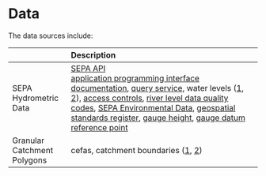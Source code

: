 # Data

The data sources include:

| &nbsp;                         | Description                                                                                                                                                                                                                                                                                                                                                                                                                                                                                                                                                                                                                                                                                                                                                                                                                                                                                                                                                                                                                                                                                                                                                                                                                                                               |
|:-------------------------------|:--------------------------------------------------------------------------------------------------------------------------------------------------------------------------------------------------------------------------------------------------------------------------------------------------------------------------------------------------------------------------------------------------------------------------------------------------------------------------------------------------------------------------------------------------------------------------------------------------------------------------------------------------------------------------------------------------------------------------------------------------------------------------------------------------------------------------------------------------------------------------------------------------------------------------------------------------------------------------------------------------------------------------------------------------------------------------------------------------------------------------------------------------------------------------------------------------------------------------------------------------------------------------|
| SEPA Hydrometric<br>Data       | <a href="https://timeseriesdoc.sepa.org.uk" target="_blank">SEPA API</a><br><a href="https://timeseriesdoc.sepa.org.uk/api-documentation/" target="_blank">application programming interface documentation</a>, <a href="https://timeseries.sepa.org.uk/KiWIS/KiWIS?datasource=0&service=kisters&type=queryServices&request=getrequestinfo" target="_blank">query service</a>, water levels (<a href="https://www.sepa.org.uk/environment/water/water-levels/">1</a>, <a href="https://waterlevels.sepa.org.uk/">2</a>), <a href="https://timeseriesdoc.sepa.org.uk/api-documentation/before-you-start/what-controls-there-are-on-access/">access controls</a>, <a href="https://timeseriesdoc.sepa.org.uk/api-documentation/before-you-start/how-data-validity-may-change/">river level data quality codes</a>, <a href="https://www.sepa.org.uk/environment/environmental-data/">SEPA Environmental Data</a>, <a href="https://www.gov.uk/government/publications/uk-geospatial-data-standards-register/national-geospatial-data-standards-register">geospatial standards register</a>, <a href="https://waterdata.usgs.gov/blog/gage_height/">gauge height</a>, <a href="https://www.usgs.gov/media/images/gage-datum-reference-point">gauge datum reference point</a> |
| Granular Catchment<br>Polygons | cefas, catchment boundaries (<a href="https://data.cefas.co.uk/view/21969" target="_blank">1</a>, <a href="https://data.cefas.co.uk/view/21970" target="_blank">2</a>)                                                                                                                                                                                                                                                                                                                                                                                                                                                                                                                                                                                                                                                                                                                                                                                                                                                                                                                                                                                                                                                                                                    |


<br>
<br>

<br>
<br>

<br>
<br>

<br>
<br>
